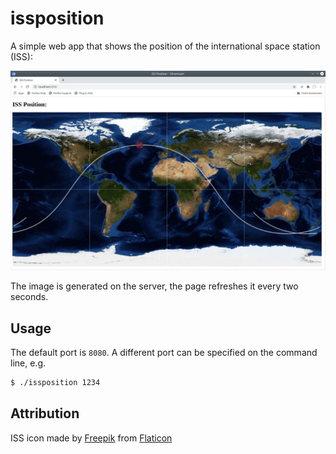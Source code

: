 # issposition
A simple web app that shows the position of the international space station (ISS):

![ISS position](screenshots/issposition.jpg)

The image is generated on the server, the page refreshes it every two seconds.

## Usage

The default port is `8080`. A different port can be specified on the command line, e.g.

```bash
$ ./issposition 1234
```

## Attribution

ISS icon made by [Freepik](https://www.freepik.com) from [Flaticon](https://www.flaticon.com)
